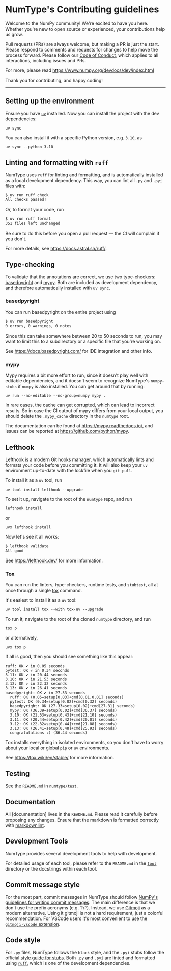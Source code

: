 # NumType's Contributing guidelines

Welcome to the NumPy community! We're excited to have you here. Whether
you're new to open source or experienced, your contributions help us
grow.

Pull requests (PRs) are always welcome, but making a PR is just the
start. Please respond to comments and requests for changes to help move
the process forward. Please follow our [Code of
Conduct](https://numpy.org/code-of-conduct/), which applies to all
interactions, including issues and PRs.

For more, please read <https://www.numpy.org/devdocs/dev/index.html>

Thank you for contributing, and happy coding!

______________________________________________________________________

<!--overview-start-->

## Setting up the environment

Ensure you have [`uv`](https://docs.astral.sh/uv/getting-started/installation/)
installed. Now you can install the project with the dev dependencies:

```shell
uv sync
```

You can also install it with a specific Python version, e.g. `3.10`, as

```shell
uv sync --python 3.10
```

## Linting and formatting with `ruff`

NumType uses `ruff` for linting and formatting, and is automatically installed
as a local development dependency. This way, you can lint all `.py` and `.pyi`
files with:

```bash
$ uv run ruff check
All checks passed!
```

Or, to format your code, run

```bash
$ uv run ruff format
351 files left unchanged
```

Be sure to do this before you open a pull request — the CI will complain
if you don't.

For more details, see <https://docs.astral.sh/ruff/>.

## Type-checking

To validate that the annotations are correct, we use two type-checkers:
[basedpyright](https://github.com/detachhead/basedpyright) and
[mypy](https://github.com/python/mypy). Both are included as development
dependency, and therefore automatically installed with `uv sync`.

### basedpyright

You can run basedpyright on the entire project using

```bash
$ uv run basedpyright
0 errors, 0 warnings, 0 notes
```

Since this can take somewhere between 20 to 50 seconds to run, you may want to
limit this to a subdirectory or a specific file that you're working on.

See <https://docs.basedpyright.com/> for IDE integration and other info.

### mypy

Mypy requires a bit more effort to run, since it doesn't play well with
editable dependencies, and it doesn't seem to recognize NumType's `numpy-stubs`
if `numpy` is also installed. You can get around that by running:

```shell
uv run --no-editable --no-group=numpy mypy .
```

In rare cases, the cache can get corrupted, which can lead to incorrect
results. So in case the CI output of mypy differs from your local output, you
should delete the `.mypy_cache` directory in the `numtype` root.

The documentation can be found at <https://mypy.readthedocs.io/>, and issues can
be reported at <https://github.com/python/mypy>.

## Lefthook

Lefthook is a modern Git hooks manager, which automatically lints and formats
your code before you committing it. It will also keep your `uv` environment
up-to-date with the lockfile when you `git pull`.

To install it as a `uv` tool, run

```shell
uv tool install lefthook --upgrade
```

To set it up, navigate to the root of the `numtype` repo, and run

```shell
lefthook install
```

or

```shell
uvx lefthook install
```

Now let's see it all works:

```bash
$ lefthook validate
All good
```

See <https://lefthook.dev/> for more information.

### Tox

You can run the linters, type-checkers, runtime tests, and `stubtest`, all at
once through a single [tox](https://github.com/tox-dev/tox) command.

It's easiest to install it as a `uv` tool:

```shell
uv tool install tox --with tox-uv --upgrade
```

To run it, navigate to the root of the cloned `numtype` directory, and run

```shell
tox p
```

or alternatively,

```shell
uvx tox p
```

If all is good, then you should see something like this appear:

```plaintext
ruff: OK ✔ in 0.05 seconds
pytest: OK ✔ in 0.34 seconds
3.11: OK ✔ in 20.44 seconds
3.10: OK ✔ in 21.53 seconds
3.12: OK ✔ in 22.32 seconds
3.13: OK ✔ in 26.41 seconds
basedpyright: OK ✔ in 27.33 seconds
  ruff: OK (0.05=setup[0.03]+cmd[0.01,0.01] seconds)
  pytest: OK (0.34=setup[0.02]+cmd[0.32] seconds)
  basedpyright: OK (27.33=setup[0.02]+cmd[27.31] seconds)
  mypy: OK (36.39=setup[0.02]+cmd[36.37] seconds)
  3.10: OK (21.53=setup[0.43]+cmd[21.10] seconds)
  3.11: OK (20.44=setup[0.42]+cmd[20.01] seconds)
  3.12: OK (22.32=setup[0.44]+cmd[21.88] seconds)
  3.13: OK (26.41=setup[0.48]+cmd[25.93] seconds)
  congratulations :) (36.44 seconds)
```

Tox installs everything in isolated environments, so you don't have to worry
about your local or global `pip` or `uv` environments.

See <https://tox.wiki/en/stable/> for more information.

## Testing

See the `README.md` in [`numtype/test`][test-docs].

## Documentation

All [documentation] lives in the `README.md`. Please read it carefully
before proposing any changes. Ensure that the markdown is formatted correctly
with [markdownlint](https://github.com/DavidAnson/markdownlint/tree/main).

## Development Tools

NumType provides several development tools to help with development.

For detailed usage of each tool, please refer to the `README.md`
in the [`tool`][tool-docs] directory or the docstrings within each tool.

## Commit message style

For the most part, commit messages in NumType should follow
[NumPy's guidelines for writing commit messages][numpy-commit-style].
The main difference is that we don't use the prefix acronyms (e.g. `TYP`).
Instead, we use [Gitmoji](https://gitmoji.dev/) as a modern alternative.
Using it gitmoji is not a hard requirement, just a colorful recommendation.
For VSCode users it's most convenient to use the
[`gitmoji-vscode` extension](https://github.com/seatonjiang/gitmoji-vscode).

## Code style

For `.py` files, NumType follows the `black` style, and the `.pyi` stubs follow
the official [style guide for stubs][stub-style].
Both `.py` and `.pyi` are linted and formatted using [`ruff`][ruff], which is
one of the development dependencies.

<!--overview-end-->

[numpy-commit-style]: https://numpy.org/devdocs/dev/development_workflow.html#writing-the-commit-message
[ruff]: https://docs.astral.sh/ruff/
[stub-style]: https://typing.python.org/en/latest/guides/writing_stubs.html#style-guide
[test-docs]: https://github.com/numpy/numtype/tree/main/test
[tool-docs]: https://github.com/numpy/numtype/tree/main/tool
